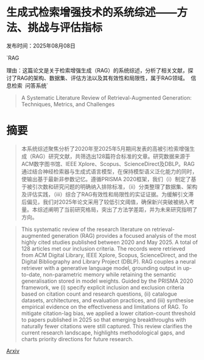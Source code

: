 # 生成式检索增强技术的系统综述——方法、挑战与评估指标

发布时间：2025年08月08日

`RAG

理由：这篇论文是关于检索增强生成（RAG）的系统综述，分析了相关文献，探讨了RAG的架构、数据集、评估方法以及其有效性和局限性，属于RAG领域。` `信息检索` `问答系统`

> A Systematic Literature Review of Retrieval-Augmented Generation: Techniques, Metrics, and Challenges

# 摘要

> 本系统综述聚焦分析了2020年至2025年5月期间发表的高被引检索增强生成（RAG）研究文献，共筛选出128篇符合标准的文章。研究数据来源于ACM数字图书馆、IEEE Xplore、Scopus、ScienceDirect及DBLP。RAG通过结合神经检索器与生成式语言模型，在保持模型语义泛化能力的同时，使输出基于最新非参数记忆。遵循PRISMA 2020框架，我们（i）制定了基于被引次数和研究问题的明确纳入排除标准，（ii）分类整理了数据集、架构及评估实践，（iii）综合了RAG有效性和局限性的实证证据。为缓解引文滞后偏见，我们对2025年论文采用了较低引文阈值，确保新兴突破被纳入考量。本综述阐明了当前研究格局，突出了方法学差距，并为未来研究指明了方向。

> This systematic review of the research literature on retrieval-augmented generation (RAG) provides a focused analysis of the most highly cited studies published between 2020 and May 2025. A total of 128 articles met our inclusion criteria. The records were retrieved from ACM Digital Library, IEEE Xplore, Scopus, ScienceDirect, and the Digital Bibliography and Library Project (DBLP). RAG couples a neural retriever with a generative language model, grounding output in up-to-date, non-parametric memory while retaining the semantic generalisation stored in model weights. Guided by the PRISMA 2020 framework, we (i) specify explicit inclusion and exclusion criteria based on citation count and research questions, (ii) catalogue datasets, architectures, and evaluation practices, and (iii) synthesise empirical evidence on the effectiveness and limitations of RAG. To mitigate citation-lag bias, we applied a lower citation-count threshold to papers published in 2025 so that emerging breakthroughs with naturally fewer citations were still captured. This review clarifies the current research landscape, highlights methodological gaps, and charts priority directions for future research.

[Arxiv](https://arxiv.org/abs/2508.06401)